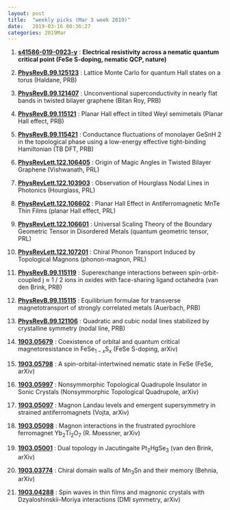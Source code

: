 ```yaml
---
layout: post
title:  "weekly picks (Mar 3 week 2019)"
date:   2019-03-16 00:36:27
categories: 2019Mar
---
```


1. **[s41586-019-0923-y](https://www.nature.com/articles/s41586-019-0923-y)** : **Electrical resistivity across a nematic quantum critical point (FeSe S-doping, nematic QCP, nature)**

1. **[PhysRevB.99.125123](https://link.aps.org/doi/10.1103/PhysRevB.99.125123)** : Lattice Monte Carlo for quantum Hall states on a torus (Haldane, PRB)

1. **[PhysRevB.99.121407](https://link.aps.org/doi/10.1103/PhysRevB.99.121407)** : Unconventional superconductivity in nearly flat bands in twisted bilayer graphene (Bitan Roy, PRB)

1. **[PhysRevB.99.115121](https://link.aps.org/doi/10.1103/PhysRevB.99.115121)** : Planar Hall effect in tilted Weyl semimetals (Planar Hall effect, PRB)

1. **[PhysRevB.99.115421](https://link.aps.org/doi/10.1103/PhysRevB.99.115421)** : Conductance fluctuations of monolayer GeSnH 2 in the topological phase using a low-energy effective tight-binding Hamiltonian (TB DFT, PRB)

1. **[PhysRevLett.122.106405](https://link.aps.org/doi/10.1103/PhysRevLett.122.106405)** : Origin of Magic Angles in Twisted Bilayer Graphene (Vishwanath, PRL)

1. **[PhysRevLett.122.103903](https://link.aps.org/doi/10.1103/PhysRevLett.122.103903)** : Observation of Hourglass Nodal Lines in Photonics (Hourglass, PRL)

1. **[PhysRevLett.122.106602](https://link.aps.org/doi/10.1103/PhysRevLett.122.106602)** : Planar Hall Effect in Antiferromagnetic MnTe Thin Films (planar Hall effect, PRL)

1. **[PhysRevLett.122.106601](https://link.aps.org/doi/10.1103/PhysRevLett.122.106601)** : Universal Scaling Theory of the Boundary Geometric Tensor in Disordered Metals (quantum geometric tensor, PRL)
			      
1. **[PhysRevLett.122.107201](https://link.aps.org/doi/10.1103/PhysRevLett.122.107201)** : Chiral Phonon Transport Induced by Topological Magnons (phonon-magnon, PRL)

1. **[PhysRevB.99.115119](https://link.aps.org/doi/10.1103/PhysRevB.99.115119)** : Superexchange interactions between spin-orbit-coupled j ≈ 1 / 2 ions in oxides with face-sharing ligand octahedra (van den Brink, PRB)
		      
1. **[PhysRevB.99.115115](https://link.aps.org/doi/10.1103/PhysRevB.99.115115)** : Equilibrium formulae for transverse magnetotransport of strongly correlated metals (Auerbach, PRB)
		      
1. **[PhysRevB.99.121106](https://link.aps.org/doi/10.1103/PhysRevB.99.121106)** : Quadratic and cubic nodal lines stabilized by crystalline symmetry (nodal line, PRB)
		       
1. **[1903.05679](http://arxiv.org/abs/1903.05679)** : Coexistence of orbital and quantum critical magnetoresistance in FeSe$_{1-x}$S$_{x}$ (FeSe S-doping, arXiv)
		      
1. **[1903.05798](http://arxiv.org/abs/1903.05798)** : A spin-orbital-intertwined nematic state in FeSe (FeSe, arXiv)

1. **[1903.05997](https://arxiv.org/abs/1903.05997)** : Nonsymmorphic Topological Quadrupole Insulator in Sonic Crystals (Nonsymmorphic Topological Quadrupole, arXiv)
		    
1. **[1903.05097](https://arxiv.org/abs/1903.05097)** : Magnon Landau levels and emergent supersymmetry in strained antiferromagnets (Vojta, arXiv)
			      
1. **[1903.05098](https://arxiv.org/abs/1903.05098)** : Magnon interactions in the frustrated pyrochlore ferromagnet Yb$_2$Ti$_2$O$_7$ (R. Moessner, arXiv)

1. **[1903.05001](https://arxiv.org/abs/1903.05001)** : Dual topology in Jacutingaite Pt$_2$HgSe$_3$ (van den Brink, arXiv)

1. **[1903.03774](https://arxiv.org/abs/1903.03774)** : Chiral domain walls of Mn$_3$Sn and their memory (Behnia, arXiv)

1. **[1903.04288](https://arxiv.org/abs/1903.04288)** : Spin waves in thin films and magnonic crystals with Dzyaloshinskii-Moriya interactions (DMI symmetry, arXiv)





